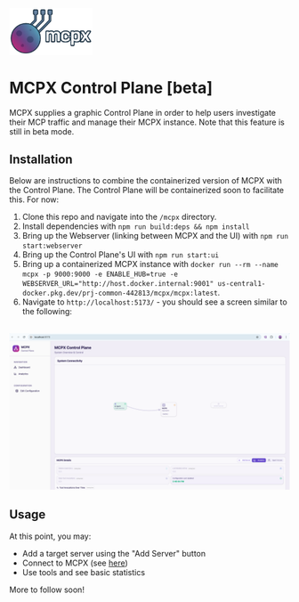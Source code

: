 <img src="./logo.png" width=150>

# MCPX Control Plane [beta]

MCPX supplies a graphic Control Plane in order to help users investigate their MCP traffic and manage their MCPX instance. Note that this feature is still in beta mode.

## Installation

Below are instructions to combine the containerized version of MCPX with the Control Plane. The Control Plane will be containerized soon to facilitate this. For now:

1. Clone this repo and navigate into the `/mcpx` directory.
2. Install dependencies with `npm run build:deps && npm install`
3. Bring up the Webserver (linking between MCPX and the UI) with `npm run start:webserver`
4. Bring up the Control Plane's UI with `npm run start:ui`
5. Bring up a containerized MCPX instance with `docker run --rm --name mcpx -p 9000:9000 -e ENABLE_HUB=true -e WEBSERVER_URL="http://host.docker.internal:9001" us-central1-docker.pkg.dev/prj-common-442813/mcpx/mcpx:latest`.
6. Navigate to `http://localhost:5173/` - you should see a screen similar to the following:

<br>
<img src='./img/control-plane-init.png'>

## Usage

At this point, you may:

- Add a target server using the "Add Server" button
- Connect to MCPX (see [here](./README.md#connecting-to-mcpx))
- Use tools and see basic statistics

More to follow soon!
